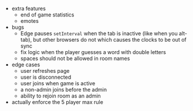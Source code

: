 - extra features
    - end of game statistics
    - emotes
- bugs
    - Edge pauses `setInterval` when the tab is inactive (like when you alt-tab), but other browsers do not which causes the clocks to be out of sync
    - fix logic when the player guesses a word with double letters
    - spaces should not be allowed in room names
- edge cases
    - user refreshes page
    - user is disconnected
    - user joins when game is active
    - a non-admin joins before the admin
    - ability to rejoin room as an admin
- actually enforce the 5 player max rule